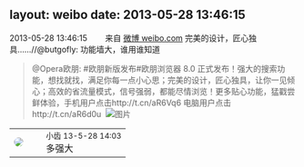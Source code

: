layout: weibo
date: 2013-05-28 13:46:15
---
<meta name="referrer" content="no-referrer" />

2013-05-28 13:46:15  &nbsp;&nbsp;&nbsp;&nbsp;&nbsp;&nbsp; 来自 <a href="http://weibo.com/" rel="nofollow">微博 weibo.com</a>
完美的设计，匠心独具……//@butgofly: 功能墙大，谁用谁知道
>  @Opera欧朋: #欧朋新版发布#欧朋浏览器 8.0 正式发布！强大的搜索功能，想找就找，满足你每一点小心思；完美的设计，匠心独具，让你一见倾心；高效的省流量模式，信号强弱，都能尽情浏览！更多贴心功能，猛戳尝鲜体验，手机用户点击http://t.cn/aR6Vq6 电脑用户点击http://t.cn/aR6d0u ​​​
>  ![图片](https://ww4.sinaimg.cn/large/88031b39jw1e53vohfv5gj21400fa0xb.jpg)

<table style="width: 100%;">
  <tr>
    <td style="width: 40px;"><img style="border-radius:50%" src="https://tva3.sinaimg.cn/crop.0.0.480.480.50/4d4bc111jw8ejj3t36gwaj20dc0dc769.jpg?KID=imgbed,tva&Expires=1624465166&ssig=9GXMDei5GI"></td>
    <td colspan="2"><small>小齿 13-5-28 14:03</small><br/>多强大</td>
  </tr>
</table>
